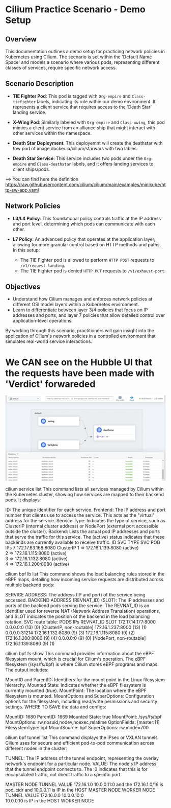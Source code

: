# Cilium Practice Scenario - Demo Setup

## Overview

This documentation outlines a demo setup for practicing network policies in Kubernetes using Cilium. The scenario is set within the 'Default Name Space' and models a scenario where various pods, representing different classes of services, require specific network access.

## Scenario Description

- **TIE Fighter Pod**: This pod is tagged with `Org-empire` and `Class-tiefighter` labels, indicating its role within our demo environment. It represents a client service that requires access to the 'Death Star' landing service.

- **X-Wing Pod**: Similarly labeled with `Org-empire` and `Class-xwing`, this pod mimics a client service from an alliance ship that might interact with other services within the namespace.

- **Death Star Deployment**: This deployemnt will create the deathstar with tow pod of image  docker.io/cilium/starwars with two lables

- **Death Star Service**: This service includes two pods under the `Org-empire` and `Class-deathstar` labels, and it offers landing services to client ships/pods.

==> You can find here the definition https://raw.githubusercontent.com/cilium/cilium/main/examples/minikube/http-sw-app.yaml

## Network Policies

- **L3/L4 Policy**: This foundational policy controls traffic at the IP address and port level, determining which pods can communicate with each other.

- **L7 Policy**: An advanced policy that operates at the application layer, allowing for more granular control based on HTTP methods and paths. In this setup:
  - The TIE Fighter pod is allowed to perform `HTTP POST` requests to `/v1/request-landing`.
  - The TIE Fighter pod is denied `HTTP PUT` requests to `/v1/exhaust-port`.

## Objectives

- Understand how Cilium manages and enforces network policies at different OSI model layers within a Kubernetes environment.
- Learn to differentiate between layer 3/4 policies that focus on IP addresses and ports, and layer 7 policies that allow detailed control over application-level operations.

By working through this scenario, practitioners will gain insight into the application of Cilium's network policies in a controlled environment that simulates real-world service interactions.

# We CAN see on the Hubble UI that the requests have been made with 'Verdict' forwareded
![Hubble UI](./hubble_ui.png)

cilium service list
This command lists all services managed by Cilium within the Kubernetes cluster, showing how services are mapped to their backend pods. It displays:

ID: The unique identifier for each service.
Frontend: The IP address and port number that clients use to access the service. This acts as the "virtual" address for the service.
Service Type: Indicates the type of service, such as ClusterIP (internal cluster address) or NodePort (external port accessible outside the cluster).
Backend: Lists the actual pod IP addresses and ports that serve the traffic for this service. The (active) status indicates that these backends are currently available to receive traffic.
ID    SVC                 TYPE SVC            POD IPs
7    172.17.63.168:8080   ClusterIP      1 => 172.16.1.139:8080  (active)   
                                         2 => 172.16.1.115:8080 (active)   
                                         3 => 172.16.1.132:8080 (active)   
                                         4 => 172.16.1.200:8080 (active)   

cilium bpf lb list
This command shows the load balancing rules stored in the eBPF maps, detailing how incoming service requests are distributed across multiple backend pods:

SERVICE ADDRESS: The address (IP and port) of the service being accessed.
BACKEND ADDRESS (REVNAT_ID) (SLOT): The IP addresses and ports of the backend pods serving the service. The REVNAT_ID is an identifier used for reverse NAT (Network Address Translation) operations, and SLOT indicates the position of the backend in the load balancing rotation.
SVC                  route table: PODS IPs REVNAT_ID SLOT
172.17.14.177:8000   0.0.0.0:0 (13) (0) [ClusterIP, non-routable]
                     172.16.1.237:8000 (13) (1)
0.0.0.0:31214        172.16.1.132:8080 (9) (3)
                     172.16.1.115:8080 (9) (2)
                     172.16.1.200:8080 (9) (4)
                     0.0.0.0:0 (9) (0) [NodePort, non-routable]
                     172.16.1.139:8080 (9) (1)

cilium bpf fs show
This command provides information about the eBPF filesystem mount, which is crucial for Cilium's operation. The eBPF filesystem (/sys/fs/bpf) is where Cilium stores eBPF programs and maps. The output includes:

MountID and ParentID: Identifiers for the mount point in the Linux filesystem hierarchy.
Mounted State: Indicates whether the eBPF filesystem is currently mounted (true).
MountPoint: The location where the eBPF filesystem is mounted.
MountOptions and SuperOptions: Configuration options for the filesystem, including read/write permissions and security settings.
WHERE TO SAVE the data and configs:

MountID:          1680
ParentID:         1669
Mounted State:    true
MountPoint:       /sys/fs/bpf
MountOptions:     rw,nosuid,nodev,noexec,relatime
OptionFields:     [master:11]
FilesystemType:   bpf
MountSource:      bpf
SuperOptions:     rw,mode=700

cilium bpf tunnel list
This command displays the IPsec or VXLAN tunnels Cilium uses for secure and efficient pod-to-pod communication across different nodes in the cluster:

TUNNEL: The IP address of the tunnel endpoint, representing the overlay network's endpoint for a particular node.
VALUE: The node's IP address that the tunnel endpoint connects to. The :0 indicates that this is for encapsulated traffic, not direct traffic to a specific port.

MASTER NODE
TUNNEL       VALUE
172.16.1.0   10.0.0.11:0
 and the  172.16.1.0/16 is pod_cidr and 10.0.0.11 is IP in the HOST MASTER NODE
WORKER NODE
TUNNEL       VALUE
172.16.0.0   10.0.0.10:0  
  10.0.0.10 is IP in the HOST WORKER NODE
